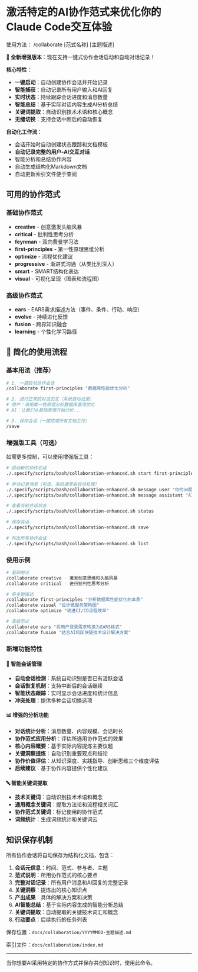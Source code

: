 # 激活特定的AI协作范式来优化你的Claude Code交互体验

使用方法：
/collaborate [范式名称] [主题描述]

**🚀 全新增强版本**：现在支持一键式协作会话启动和自动对话记录！

**核心特性**：

- **一键启动**：自动创建协作会话并开始记录
- **智能捕获**：自动记录所有用户输入和AI回复
- **实时状态**：持续跟踪会话进度和消息数量
- **智能总结**：基于实际对话内容生成AI分析总结
- **关键词提取**：自动识别技术术语和核心概念
- **无缝切换**：支持会话中断后的自动恢复

**自动化工作流**：

- 会话开始时自动创建状态跟踪和文档模板
- **自动记录完整的用户-AI交互对话**
- 智能分析和总结协作内容
- 自动生成结构化Markdown文档
- 自动更新索引文件便于查阅

## 可用的协作范式

### 基础协作范式

- **creative** - 创意激发头脑风暴
- **critical** - 批判性思考分析
- **feynman** - 双向费曼学习法
- **first-principles** - 第一性原理思维分析
- **optimize** - 流程优化建议
- **progressive** - 渐进式沟通（从类比到深入）
- **smart** - SMART结构化表达
- **visual** - 可视化呈现（图表和流程图）

### 高级协作范式

- **ears** - EARS需求描述方法（事件、条件、行动、响应）
- **evolve** - 持续进化反馈
- **fusion** - 跨界知识融合
- **learning** - 个性化学习路径

## 🚀 简化的使用流程

### 基本用法（推荐）

```bash
# 1. 一键启动协作会话
/collaborate first-principles "数据库性能优化分析"

# 2. 进行正常的对话交互（系统自动记录）
# 用户：请用第一性原理分析数据库查询优化
# AI：让我们从基础原理开始分析...

# 3. 保存会话（一键完成所有文档工作）
/save
```

### 增强版工具（可选）

如需更多控制，可以使用增强版工具：

```bash
# 启动新的协作会话
./.specify/scripts/bash/collaboration-enhanced.sh start first-principles "数据库性能优化"

# 手动记录消息（可选，系统通常会自动处理）
./.specify/scripts/bash/collaboration-enhanced.sh message user "你的问题"
./.specify/scripts/bash/collaboration-enhanced.sh message assistant "AI的回复"

# 查看当前会话状态
./.specify/scripts/bash/collaboration-enhanced.sh status

# 保存会话
./.specify/scripts/bash/collaboration-enhanced.sh save

# 列出所有协作会话
./.specify/scripts/bash/collaboration-enhanced.sh list
```

### 使用示例

```bash
# 基础用法
/collaborate creative - 激发创意思维和头脑风暴
/collaborate critical - 进行批判性思考分析

# 带主题描述
/collaborate first-principles "分析数据库性能优化的本质"
/collaborate visual "设计微服务架构图"
/collaborate optimize "改进CI/CD流程效率"

# 高级范式
/collaborate ears "将用户登录需求转换为EARS格式"
/collaborate fusion "结合AI和区块链技术设计解决方案"
```

### 新增功能特性

#### 🤖 智能会话管理

- **自动会话检测**：系统自动识别是否已有活跃会话
- **会话恢复机制**：支持中断后的会话继续
- **智能状态跟踪**：实时显示会话进度和统计信息
- **冲突处理**：提供多种会话切换选项

#### 📊 增强的分析功能

- **对话统计分析**：消息数量、内容规模、会话时长
- **协作范式应用分析**：评估所选用协作范式的效果
- **核心内容概要**：基于实际内容提炼主要议题
- **关键洞察提炼**：自动识别重要观点和结论
- **协作价值评估**：从知识深度、实践指导、创新思维三个维度评估
- **后续建议**：基于协作内容提供个性化建议

#### 🔤 智能关键词提取

- **技术关键词**：自动识别技术术语和概念
- **通用概念关键词**：提取方法论和流程相关词汇
- **协作范式关键词**：标记使用的协作范式
- **词频统计**：生成词频统计和关键词云

## 知识保存机制

所有协作会话将自动保存为结构化文档，包含：

1. **会话元信息**：时间、范式、参与者、主题
2. **范式说明**：所用协作范式的核心要点
3. **完整对话记录**：所有用户消息和AI回复的完整记录
4. **关键洞察**：提炼出的核心知识点
5. **产出成果**：具体的解决方案和决策
6. **AI智能总结**：基于实际内容生成的智能分析总结
7. **关键词提取**：自动提取的关键技术词汇和概念
8. **行动要点**：后续执行的任务列表

保存位置：`docs/collaboration/YYYYMMDD-主题描述.md`

索引文件：`docs/collaboration/index.md`

---

当你想要AI采用特定的协作方式并保存共创知识时，使用此命令。
